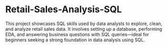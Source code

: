 # Retail-Sales-Analysis-SQL
This project showcases SQL skills used by data analysts to explore, clean, and analyze retail sales data. It involves setting up a database, performing EDA, and answering business questions with SQL queries—ideal for beginners seeking a strong foundation in data analysis using SQL.
